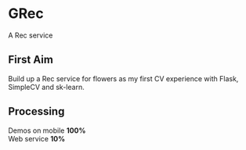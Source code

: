# GRec
A Rec service
## First Aim
Build up a Rec service for flowers as my first CV experience with Flask, SimpleCV and sk-learn.

## Processing
Demos on mobile **100%**  
Web service     **10%**
